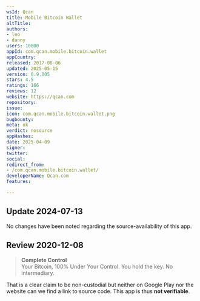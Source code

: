 ```yaml
---
wsId: Qcan
title: Mobile Bitcoin Wallet
altTitle: 
authors:
- leo
- danny
users: 10000
appId: com.qcan.mobile.bitcoin.wallet
appCountry: 
released: 2017-08-06
updated: 2025-05-15
version: 0.9.005
stars: 4.5
ratings: 166
reviews: 12
website: https://qcan.com
repository: 
issue: 
icon: com.qcan.mobile.bitcoin.wallet.png
bugbounty: 
meta: ok
verdict: nosource
appHashes: 
date: 2025-04-09
signer: 
twitter: 
social: 
redirect_from:
- /com.qcan.mobile.bitcoin.wallet/
developerName: Qcan.com
features: 

---
```


## Update 2024-07-13

No changes have been noted regarding the source-availability of this app.

## Review 2020-12-08

> **Complete Control**<br>
  Your Bitcoin, 100% Under Your Control. You hold the key. No intermediary.

That is a clear claim to be non-custodial but neither on Google Play nor the
website can we find a link to source code. This app is thus **not verifiable**.
